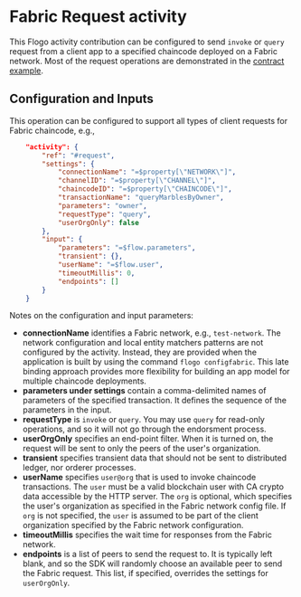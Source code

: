 # Fabric Request activity

This Flogo activity contribution can be configured to send `invoke` or `query` request from a client app to a specified chaincode deployed on a Fabric network. Most of the request operations are demonstrated in the [contract example](../../contract).

## Configuration and Inputs

This operation can be configured to support all types of client requests for Fabric chaincode, e.g.,

```json
    "activity": {
        "ref": "#request",
        "settings": {
            "connectionName": "=$property[\"NETWORK\"]",
            "channelID": "=$property[\"CHANNEL\"]",
            "chaincodeID": "=$property[\"CHAINCODE\"]",
            "transactionName": "queryMarblesByOwner",
            "parameters": "owner",
            "requestType": "query",
            "userOrgOnly": false
        },
        "input": {
            "parameters": "=$flow.parameters",
            "transient": {},
            "userName": "=$flow.user",
            "timeoutMillis": 0,
            "endpoints": []
        }
    }
```

Notes on the configuration and input parameters:

- **connectionName** identifies a Fabric network, e.g., `test-network`. The network configuration and local entity matchers patterns are not configured by the activity. Instead, they are provided when the application is built by using the command `flogo configfabric`. This late binding approach provides more flexibility for building an app model for multiple chaincode deployments.
- **parameters under settings** contain a comma-delimited names of parameters of the specified transaction. It defines the sequence of the parameters in the input.
- **requestType** is `invoke` or `query`. You may use `query` for read-only operations, and so it will not go through the endorsment process.
- **userOrgOnly** specifies an end-point filter. When it is turned on, the request will be sent to only the peers of the user's organization.
- **transient** specifies transient data that should not be sent to distributed ledger, nor orderer processes.
- **userName** specifies `user@org` that is used to invoke chaincode transactions. The `user` must be a valid blockchain user with CA crypto data accessible by the HTTP server. The `org` is optional, which specifies the user's organization as specified in the Fabric network config file. If `org` is not specified, the `user` is assumed to be part of the client organization specified by the Fabric network configuration.
- **timeoutMillis** specifies the wait time for responses from the Fabric network.
- **endpoints** is a list of peers to send the request to. It is typically left blank, and so the SDK will randomly choose an available peer to send the Fabric request. This list, if specified, overrides the settings for `userOrgOnly`.
